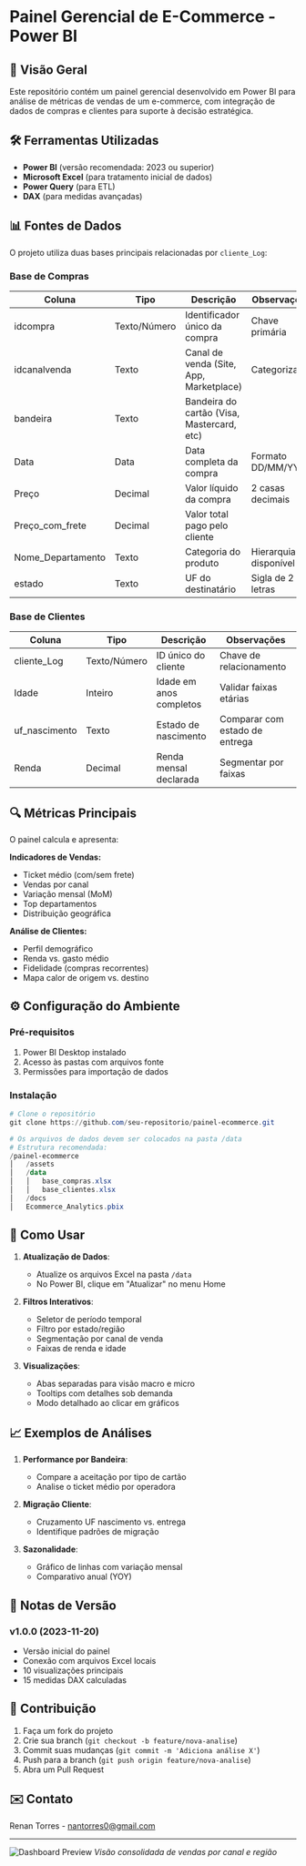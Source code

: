 # Painel Gerencial de E-Commerce - Power BI

## 📌 Visão Geral
Este repositório contém um painel gerencial desenvolvido em Power BI para análise de métricas de vendas de um e-commerce, com integração de dados de compras e clientes para suporte à decisão estratégica.

## 🛠️ Ferramentas Utilizadas
- **Power BI** (versão recomendada: 2023 ou superior)
- **Microsoft Excel** (para tratamento inicial de dados)
- **Power Query** (para ETL)
- **DAX** (para medidas avançadas)

## 📊 Fontes de Dados
O projeto utiliza duas bases principais relacionadas por `cliente_Log`:

### Base de Compras
| Coluna | Tipo | Descrição | Observações |
|--------|------|-----------|-------------|
| idcompra | Texto/Número | Identificador único da compra | Chave primária |
| idcanalvenda | Texto | Canal de venda (Site, App, Marketplace) | Categorizar |
| bandeira | Texto | Bandeira do cartão (Visa, Mastercard, etc) | |
| Data | Data | Data completa da compra | Formato DD/MM/YYYY |
| Preço | Decimal | Valor líquido da compra | 2 casas decimais |
| Preço_com_frete | Decimal | Valor total pago pelo cliente | |
| Nome_Departamento | Texto | Categoria do produto | Hierarquia disponível |
| estado | Texto | UF do destinatário | Sigla de 2 letras |

### Base de Clientes
| Coluna | Tipo | Descrição | Observações |
|--------|------|-----------|-------------|
| cliente_Log | Texto/Número | ID único do cliente | Chave de relacionamento |
| Idade | Inteiro | Idade em anos completos | Validar faixas etárias |
| uf_nascimento | Texto | Estado de nascimento | Comparar com estado de entrega |
| Renda | Decimal | Renda mensal declarada | Segmentar por faixas |

## 🔍 Métricas Principais
O painel calcula e apresenta:

**Indicadores de Vendas:**
- Ticket médio (com/sem frete)
- Vendas por canal
- Variação mensal (MoM)
- Top departamentos
- Distribuição geográfica

**Análise de Clientes:**
- Perfil demográfico
- Renda vs. gasto médio
- Fidelidade (compras recorrentes)
- Mapa calor de origem vs. destino

## ⚙️ Configuração do Ambiente

### Pré-requisitos
1. Power BI Desktop instalado
2. Acesso às pastas com arquivos fonte
3. Permissões para importação de dados

### Instalação
```powershell
# Clone o repositório
git clone https://github.com/seu-repositorio/painel-ecommerce.git

# Os arquivos de dados devem ser colocados na pasta /data
# Estrutura recomendada:
/painel-ecommerce
│   /assets
│   /data
│   │   base_compras.xlsx
│   │   base_clientes.xlsx
│   /docs
│   Ecommerce_Analytics.pbix
```

## 🎯 Como Usar
1. **Atualização de Dados**:
   - Atualize os arquivos Excel na pasta `/data`
   - No Power BI, clique em "Atualizar" no menu Home

2. **Filtros Interativos**:
   - Seletor de período temporal
   - Filtro por estado/região
   - Segmentação por canal de venda
   - Faixas de renda e idade

3. **Visualizações**:
   - Abas separadas para visão macro e micro
   - Tooltips com detalhes sob demanda
   - Modo detalhado ao clicar em gráficos

## 📈 Exemplos de Análises
1. **Performance por Bandeira**:
   - Compare a aceitação por tipo de cartão
   - Analise o ticket médio por operadora

2. **Migração Cliente**:
   - Cruzamento UF nascimento vs. entrega
   - Identifique padrões de migração

3. **Sazonalidade**:
   - Gráfico de linhas com variação mensal
   - Comparativo anual (YOY)

## 📝 Notas de Versão
### v1.0.0 (2023-11-20)
- Versão inicial do painel
- Conexão com arquivos Excel locais
- 10 visualizações principais
- 15 medidas DAX calculadas

## 🤝 Contribuição
1. Faça um fork do projeto
2. Crie sua branch (`git checkout -b feature/nova-analise`)
3. Commit suas mudanças (`git commit -m 'Adiciona análise X'`)
4. Push para a branch (`git push origin feature/nova-analise`)
5. Abra um Pull Request

## ✉️ Contato
Renan Torres - nantorres0@gmail.com

---
![Dashboard Preview](https://github.com/user-attachments/assets/e91a375f-ddfa-4a57-bb36-7501aba81045)
*Visão consolidada de vendas por canal e região*
